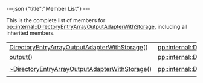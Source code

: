 ---json {"title":"Member List"} ---

This is the complete list of members for <a href="/docs/native-client/pepper_beta/cpp/classpp_1_1internal_1_1_directory_entry_array_output_adapter_with_storage/" class="el">pp::internal::DirectoryEntryArrayOutputAdapterWithStorage</a>, including all inherited members.

<table><tbody><tr class="odd"><td><a href="/docs/native-client/pepper_beta/cpp/classpp_1_1internal_1_1_directory_entry_array_output_adapter_with_storage#a731d90a8b1511d95720095234bc85519" class="el">DirectoryEntryArrayOutputAdapterWithStorage</a>()</td><td><a href="/docs/native-client/pepper_beta/cpp/classpp_1_1internal_1_1_directory_entry_array_output_adapter_with_storage/" class="el">pp::internal::DirectoryEntryArrayOutputAdapterWithStorage</a></td><td></td></tr><tr class="even"><td><a href="/docs/native-client/pepper_beta/cpp/classpp_1_1internal_1_1_directory_entry_array_output_adapter_with_storage#ad178a94b0ffee2dcc7e5ad2525f2863e" class="el">output</a>()</td><td><a href="/docs/native-client/pepper_beta/cpp/classpp_1_1internal_1_1_directory_entry_array_output_adapter_with_storage/" class="el">pp::internal::DirectoryEntryArrayOutputAdapterWithStorage</a></td><td></td></tr><tr class="odd"><td><a href="/docs/native-client/pepper_beta/cpp/classpp_1_1internal_1_1_directory_entry_array_output_adapter_with_storage#a7ba11c106f03fc7c42048775acc0e2e3" class="el">~DirectoryEntryArrayOutputAdapterWithStorage</a>()</td><td><a href="/docs/native-client/pepper_beta/cpp/classpp_1_1internal_1_1_directory_entry_array_output_adapter_with_storage/" class="el">pp::internal::DirectoryEntryArrayOutputAdapterWithStorage</a></td><td><code> [virtual]</code></td></tr></tbody></table>
